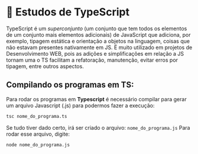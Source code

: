 # 🔵 Estudos de TypeScript

TypeScript é um *superconjunto* (um conjunto que tem todos os elementos de um conjunto mais elementos adicionais) de JavaScript que adiciona, por exemplo, tipagem estática e orientação a objetos na linguagem, coisas que não estavam presentes nativamente em JS. É muito utilizado em projetos de Desenvolvimento WEB, pois as adições e simplificações em relação a JS tornam uma o TS facilitam a refatoração, manutenção, evitar erros por tipagem, entre outros aspectos. 

## Compilando os programas em TS:

Para rodar os programas em **Typescript** é necessário compilar para gerar um arquivo Javascript (.js) para podermos fazer a execução:
```bash
tsc nome_do_programa.ts
```

Se tudo tiver dado certo, irá ser criado o arquivo: `nome_do_programa.js`
Para rodar esse arquivo, digite:

```bash
node nome_do_programa.js
```